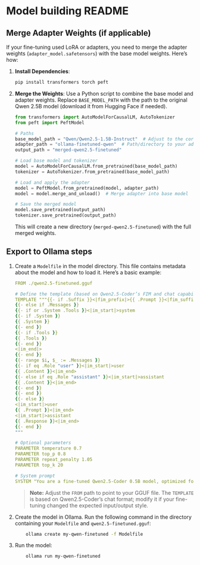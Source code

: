 # Model building README

## Merge Adapter Weights (if applicable)

If your fine-tuning used LoRA or adapters, you need to merge the adapter weights (`adapter_model.safetensors`) with the base model weights. Here’s how:

1. **Install Dependencies**:

    ```bash
    pip install transformers torch peft
    ```

2. **Merge the Weights**:
    Use a Python script to combine the base model and adapter weights. Replace `BASE_MODEL_PATH` with the path to the original Qwen 2.5B model (download it from Hugging Face if needed).

    ```python
    from transformers import AutoModelForCausalLM, AutoTokenizer
    from peft import PeftModel

    # Paths
    base_model_path = "Qwen/Qwen2.5-1.5B-Instruct"  # Adjust to the correct base model
    adapter_path = "ollama-finetuned-qwen"  # Path/directory to your adapter model files
    output_path = "merged-qwen2.5-finetuned"

    # Load base model and tokenizer
    model = AutoModelForCausalLM.from_pretrained(base_model_path)
    tokenizer = AutoTokenizer.from_pretrained(base_model_path)

    # Load and apply the adapter
    model = PeftModel.from_pretrained(model, adapter_path)
    model = model.merge_and_unload()  # Merge adapter into base model

    # Save the merged model
    model.save_pretrained(output_path)
    tokenizer.save_pretrained(output_path)
    ```

    This will create a new directory (`merged-qwen2.5-finetuned`) with the full merged weights.

## Export to Ollama steps

1. Create a `Modelfile` in the model directory. This file contains metadata about the model and how to load it. Here’s a basic example:

    ```yaml
    FROM ./qwen2.5-finetuned.gguf

    # Define the template (based on Qwen2.5-Coder’s FIM and chat capabilities)
    TEMPLATE """{{- if .Suffix }}<|fim_prefix|>{{ .Prompt }}<|fim_suffix|>{{ .Suffix }}<|fim_middle|>
    {{- else if .Messages }}
    {{- if or .System .Tools }}<|im_start|>system
    {{- if .System }}
    {{ .System }}
    {{- end }}
    {{- if .Tools }}
    {{ .Tools }}
    {{- end }}
    <|im_end|>
    {{- end }}
    {{- range $i, $_ := .Messages }}
    {{- if eq .Role "user" }}<|im_start|>user
    {{ .Content }}<|im_end>
    {{- else if eq .Role "assistant" }}<|im_start|>assistant
    {{ .Content }}<|im_end>
    {{- end }}
    {{- end }}
    {{- else }}
    <|im_start|>user
    {{ .Prompt }}<|im_end>
    <|im_start|>assistant
    {{ .Response }}<|im_end>
    {{- end }}
    """

    # Optional parameters
    PARAMETER temperature 0.7
    PARAMETER top_p 0.8
    PARAMETER repeat_penalty 1.05
    PARAMETER top_k 20

    # System prompt
    SYSTEM "You are a fine-tuned Qwen2.5-Coder 0.5B model, optimized for coding assistance."
    ```

    > **Note:** Adjust the `FROM` path to point to your GGUF file. The `TEMPLATE` is based on Qwen2.5-Coder’s chat format; modify it if your fine-tuning changed the expected input/output style.

2. Create the model in Ollama. Run the following command in the directory containing your `Modelfile` and `qwen2.5-finetuned.gguf`:

    ```bash
        ollama create my-qwen-finetuned -f Modelfile
    ```

3. Run the model:

    ```bash
        ollama run my-qwen-finetuned
    ```

